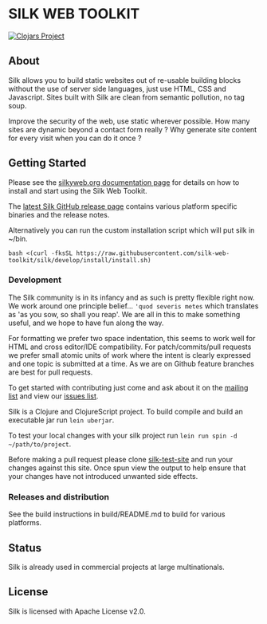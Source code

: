# SILK WEB TOOLKIT

[![Clojars Project](https://img.shields.io/clojars/v/org.silkyweb/silk.svg)](https://clojars.org/org.silkyweb/silk)

## About

Silk allows you to build static websites out of re-usable building blocks without the use of server side languages, just use HTML, CSS and Javascript.  Sites built with Silk are clean from semantic pollution, no tag soup.

Improve the security of the web, use static wherever possible.  How many sites are dynamic beyond a contact form really ?  Why generate site content for every visit when you can do it once ?

## Getting Started

Please see the [silkyweb.org documentation page](http://www.silkyweb.org/documentation.html) for details on how to install and start using the Silk Web Toolkit.

The [latest Silk GitHub release page](https://github.com/silk-web-toolkit/silk/releases/latest) contains various platform specific binaries and the release notes.

Alternatively you can run the custom installation script which will put silk in ~/bin.

    bash <(curl -fksSL https://raw.githubusercontent.com/silk-web-toolkit/silk/develop/install/install.sh)

### Development

The Silk community is in its infancy and as such is pretty flexible right now.  We work around one principle belief... `'quod severis metes` which translates as 'as you sow, so shall you reap'.  We are all in this to make something useful, and we hope to have fun along the way.

For formatting we prefer two space indentation, this seems to work well for HTML and cross editor/IDE compatibility.  For patch/commits/pull requests we prefer small atomic units of work where the intent is clearly expressed and one topic is submitted at a time.  As we are on Github feature branches are best for pull requests.

To get started with contributing just come and ask about it on the [mailing list](http://groups.google.com/group/silk-user) and view our [issues list](https://github.com/organizations/silk-web-toolkit/dashboard/issues).

Silk is a Clojure and ClojureScript project. To build compile and build an executable jar run `lein uberjar`.

To test your local changes with your silk project run `lein run spin -d ~/path/to/project`.

Before making a pull request please clone [silk-test-site](https://github.com/silk-web-toolkit/silk-test-site) and run your changes against this site. Once spun view the output to help ensure that your changes have not introduced unwanted side effects.

### Releases and distribution

See the build instructions in build/README.md to build for various platforms.

## Status

Silk is already used in commercial projects at large multinationals.

## License

Silk is licensed with Apache License v2.0.
